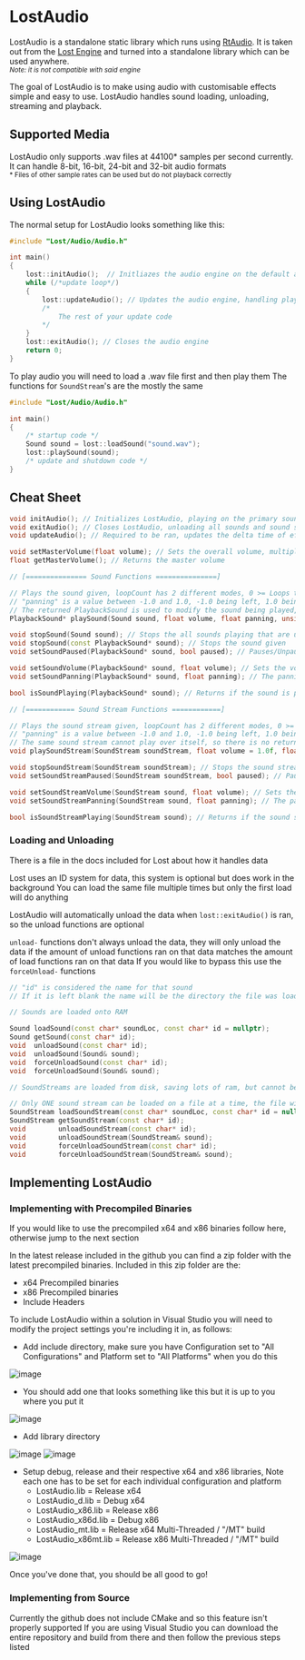 # LostAudio

LostAudio is a standalone static library which runs using [RtAudio](https://github.com/thestk/rtaudio).
It is taken out from the [Lost Engine](https://github.com/Vertexia57/Lost) and turned into a standalone library which can be used anywhere.  
<sup>*Note: it is not compatible with said engine*</sup>

The goal of LostAudio is to make using audio with customisable effects simple and easy to use.
LostAudio handles sound loading, unloading, streaming and playback.

## Supported Media

LostAudio only supports .wav files at 44100\* samples per second currently.
It can handle 8-bit, 16-bit, 24-bit and 32-bit audio formats  
<sup>* Files of other sample rates can be used but do not playback correctly</sup>

## Using LostAudio

The normal setup for LostAudio looks something like this:

```cpp
#include "Lost/Audio/Audio.h"

int main()
{
    lost::initAudio();  // Initliazes the audio engine on the default audio device
    while (/*update loop*/)
    {
        lost::updateAudio(); // Updates the audio engine, handling playback times and sound changes
        /*
            The rest of your update code
        */
    }
    lost::exitAudio(); // Closes the audio engine
    return 0;
}
```

To play audio you will need to load a .wav file first and then play them
The functions for `SoundStream`'s are the mostly the same

```cpp
#include "Lost/Audio/Audio.h"

int main()
{
    /* startup code */
    Sound sound = lost::loadSound("sound.wav");
    lost::playSound(sound);
    /* update and shutdown code */
}
```

## Cheat Sheet

```cpp
void initAudio(); // Initializes LostAudio, playing on the primary sound device listen by the operating system
void exitAudio(); // Closes LostAudio, unloading all sounds and sound streams left loaded
void updateAudio(); // Required to be ran, updates the delta time of effects and removes sounds from the heap, saving memory

void setMasterVolume(float volume); // Sets the overall volume, multiplicative with an individual sound's volume
float getMasterVolume(); // Returns the master volume

// [=============== Sound Functions ===============]

// Plays the sound given, loopCount has 2 different modes, 0 >= Loops that many times, -1 / UINT_MAX = Loops forever
// "panning" is a value between -1.0 and 1.0, -1.0 being left, 1.0 being right, 0.0 being center
// The returned PlaybackSound is used to modify the sound being played, you do not need to run delete on it
PlaybackSound* playSound(Sound sound, float volume, float panning, unsigned int loopCount = 0);

void stopSound(Sound sound); // Stops the all sounds playing that are using this sound, use the PlaybackSound return to manage individual ones
void stopSound(const PlaybackSound* sound); // Stops the sound given
void setSoundPaused(PlaybackSound* sound, bool paused); // Pauses/Unpauses the sound given, (NOT IMPLEMENTED)

void setSoundVolume(PlaybackSound* sound, float volume); // Sets the volume of the sound given
void setSoundPanning(PlaybackSound* sound, float panning); // The panning of the sound -1.0 is left ear, 1.0 is right ear, 0.0 is center

bool isSoundPlaying(PlaybackSound* sound); // Returns if the sound is playing

// [============ Sound Stream Functions ============]

// Plays the sound stream given, loopCount has 2 different modes, 0 >= Loops that many times, -1 / UINT_MAX = Loops forever
// "panning" is a value between -1.0 and 1.0, -1.0 being left, 1.0 being right, 0.0 being center
// The same sound stream cannot play over itself, so there is no return for this function
void playSoundStream(SoundStream soundStream, float volume = 1.0f, float panning = 0.0f, unsigned int loopCount = 0);

void stopSoundStream(SoundStream soundStream); // Stops the sound stream given
void setSoundStreamPaused(SoundStream soundStream, bool paused); // Pauses/Unpauses the sound stream given, (NOT IMPLEMENTED)

void setSoundStreamVolume(SoundStream sound, float volume); // Sets the volume of the sound given
void setSoundStreamPanning(SoundStream sound, float panning); // The panning of the sound stream -1.0f is left ear, 1.0f is right ear, 0.0f is center

bool isSoundStreamPlaying(SoundStream sound); // Returns if the sound stream is playing
```

### Loading and Unloading

There is a file in the docs included for Lost about how it handles data

Lost uses an ID system for data, this system is optional but does work in the background
You can load the same file multiple times but only the first load will do anything

LostAudio will automatically unload the data when `lost::exitAudio()` is ran, so the unload functions are optional

`unload-` functions don't always unload the data, they will only unload the data if the
amount of unload functions ran on that data matches the amount of load functions ran on that data
If you would like to bypass this use the `forceUnload-` functions

```cpp
// "id" is considered the name for that sound
// If it is left blank the name will be the directory the file was loaded from

// Sounds are loaded onto RAM

Sound loadSound(const char* soundLoc, const char* id = nullptr);
Sound getSound(const char* id);
void  unloadSound(const char* id);
void  unloadSound(Sound& sound);
void  forceUnloadSound(const char* id);
void  forceUnloadSound(Sound& sound);

// SoundStreams are loaded from disk, saving lots of ram, but cannot be played over themselves

// Only ONE sound stream can be loaded on a file at a time, the file will be considered "busy" after the first load
SoundStream loadSoundStream(const char* soundLoc, const char* id = nullptr);
SoundStream getSoundStream(const char* id);
void        unloadSoundStream(const char* id);
void        unloadSoundStream(SoundStream& sound);
void        forceUnloadSoundStream(const char* id);
void        forceUnloadSoundStream(SoundStream& sound);
```

## Implementing LostAudio

### Implementing with Precompiled Binaries

If you would like to use the precompiled x64 and x86 binaries follow here, otherwise jump to the next section

In the latest release included in the github you can find a zip folder with the latest precompiled binaries. Included in this zip folder are the:

- x64 Precompiled binaries
- x86 Precompiled binaries
- Include Headers

To include LostAudio within a solution in Visual Studio you will need to modify the project settings you're including it in, as follows:

- Add include directory, make sure you have Configuration set to "All Configurations" and Platform set to "All Platforms" when you do this

![image](https://github.com/user-attachments/assets/fe15445c-d525-4fec-b446-a1cf48d78803)

- You should add one that looks something like this but it is up to you where you put it

![image](https://github.com/user-attachments/assets/4d591c29-e7af-4878-89f7-a3fab71903c3)

- Add library directory

![image](https://github.com/user-attachments/assets/846e49d9-7d2d-4b09-9c21-0a4746a33bae)
![image](https://github.com/user-attachments/assets/d82df36a-8225-4415-97cc-8f94654c1e78)

- Setup debug, release and their respective x64 and x86 libraries, Note each one has to be set for each individual configuration and platform
    - LostAudio.lib = Release x64
    - LostAudio_d.lib = Debug x64
    - LostAudio_x86.lib = Release x86
    - LostAudio_x86d.lib = Debug x86
    - LostAudio_mt.lib = Release x64 Multi-Threaded / "/MT" build 
    - LostAudio_x86mt.lib = Release x86 Multi-Threaded / "/MT" build 

![image](https://github.com/user-attachments/assets/5565947c-f0de-45b0-9fe1-93ff3d0e32de)

Once you've done that, you should be all good to go!

### Implementing from Source

Currently the github does not include CMake and so this feature isn't properly supported
If you are using Visual Studio you can download the entire repository and build from there and then follow the previous steps listed
